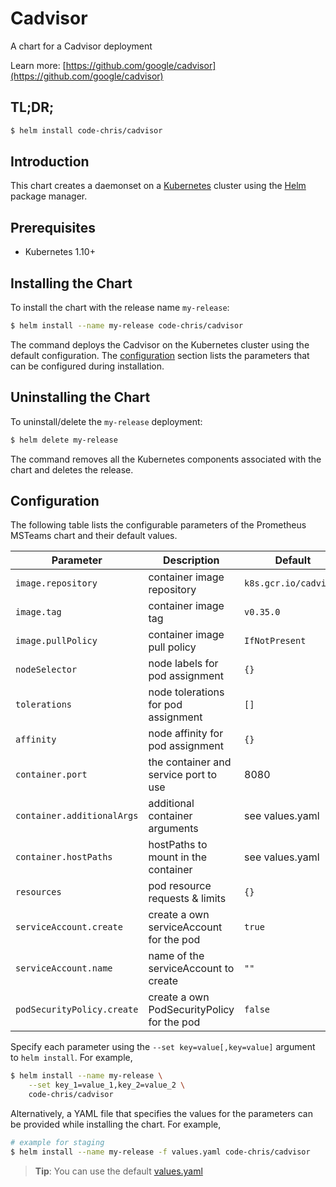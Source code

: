 # Cadvisor

A chart for a Cadvisor deployment

Learn more: [https://github.com/google/cadvisor](https://github.com/google/cadvisor)

## TL;DR;

```bash
$ helm install code-chris/cadvisor
```

## Introduction

This chart creates a daemonset on a [Kubernetes](http://kubernetes.io) cluster using the [Helm](https://helm.sh) package manager.

## Prerequisites

- Kubernetes 1.10+

## Installing the Chart

To install the chart with the release name `my-release`:

```bash
$ helm install --name my-release code-chris/cadvisor
```

The command deploys the Cadvisor on the Kubernetes cluster using the default configuration. The [configuration](#configuration) section lists the parameters that can be configured during installation.

## Uninstalling the Chart

To uninstall/delete the `my-release` deployment:

```bash
$ helm delete my-release
```
The command removes all the Kubernetes components associated with the chart and deletes the release.

## Configuration

The following table lists the configurable parameters of the Prometheus MSTeams chart and their default values.

|               Parameter                |                    Description                    |            Default            |
| -------------------------------------- | ------------------------------------------------- | ----------------------------- |
| `image.repository`                     | container image repository                        | `k8s.gcr.io/cadvisor`         |
| `image.tag`                            | container image tag                               | `v0.35.0`                     |
| `image.pullPolicy`                     | container image pull policy                       | `IfNotPresent`                |
| `nodeSelector`                         | node labels for pod assignment                    | `{}`                          |
| `tolerations`                          | node tolerations for pod assignment               | `[]`                          |
| `affinity`                             | node affinity for pod assignment                  | `{}`                          |
| `container.port`                       | the container and service port to use             | 8080                          |
| `container.additionalArgs`             | additional container arguments                    | see values.yaml               |
| `container.hostPaths`                  | hostPaths to mount in the container               | see values.yaml               |
| `resources`                            | pod resource requests & limits                    | `{}`                          |
| `serviceAccount.create`                | create a own serviceAccount for the pod           | `true`                        |
| `serviceAccount.name`                  | name of the serviceAccount to create              | `""`                          |
| `podSecurityPolicy.create`             | create a own PodSecurityPolicy for the pod        | `false`                       |

Specify each parameter using the `--set key=value[,key=value]` argument to `helm install`. For example,

```bash
$ helm install --name my-release \
    --set key_1=value_1,key_2=value_2 \
    code-chris/cadvisor
```

Alternatively, a YAML file that specifies the values for the parameters can be provided while installing the chart. For example,

```bash
# example for staging
$ helm install --name my-release -f values.yaml code-chris/cadvisor
```

> **Tip**: You can use the default [values.yaml](values.yaml)
